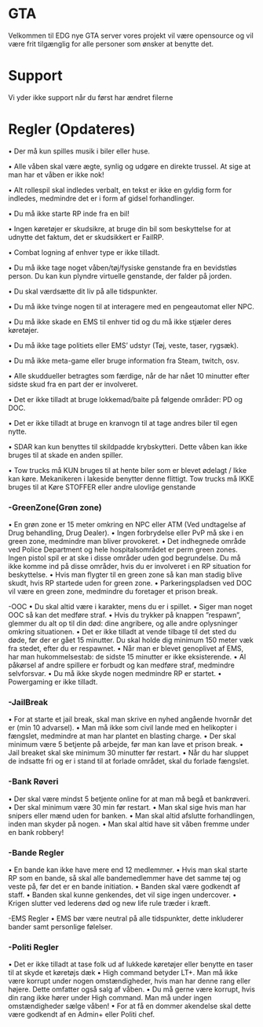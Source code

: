 # GTA
Velkommen til EDG nye GTA server vores projekt vil være opensource og vil være frit tilgænglig for alle personer som ønsker at benytte det.

# Support
Vi yder ikke support når du først har ændret filerne




# Regler (Opdateres)
•	Der må kun spilles musik i biler eller huse.

•	Alle våben skal være ægte, synlig og udgøre en direkte trussel. At sige at man har et våben er ikke nok!

•	Alt rollespil skal indledes verbalt, en tekst er ikke en gyldig form for indledes, medmindre det er i form af gidsel forhandlinger.

•	Du må ikke starte RP inde fra en bil!

•	Ingen køretøjer er skudsikre, at bruge din bil som beskyttelse for at udnytte det faktum, det er skudsikkert er FailRP.

•	Combat logning af enhver type er ikke tilladt.

•	Du må ikke tage noget våben/tøj/fysiske genstande fra en bevidstløs person. Du kan kun plyndre virtuelle genstande, der falder på jorden.

•	Du skal værdsætte dit liv på alle tidspunkter.

•	Du må ikke tvinge nogen til at interagere med en pengeautomat eller NPC.

•	Du må ikke skade en EMS til enhver tid og du må ikke stjæler deres køretøjer.

•	Du må ikke tage politiets eller EMS’ udstyr (Tøj, veste, taser, rygsæk).

•	Du må ikke meta-game eller bruge information fra Steam, twitch, osv.

•	Alle skuddueller betragtes som færdige, når de har nået 10 minutter efter sidste skud fra en part der er involveret.

•	Det er ikke tilladt at bruge lokkemad/baite på følgende områder: PD og DOC.

•	Det er ikke tilladt at bruge en kranvogn til at tage andres biler til egen nytte.

•	SDAR kan kun benyttes til skildpadde krybskytteri. Dette våben kan ikke bruges til at skade en anden spiller.

•	Tow trucks må KUN bruges til at hente biler som er blevet ødelagt / Ikke kan køre. Mekanikeren i lakeside benytter denne flittigt. Tow trucks må IKKE bruges til at Køre STOFFER eller andre ulovlige genstande

### -GreenZone(Grøn zone)
•	En grøn zone er 15 meter omkring en NPC eller ATM (Ved undtagelse af Drug behandling, Drug Dealer).
•	Ingen forbrydelse eller PvP må ske i en green zone, medmindre man bliver provokeret.
•	Det indhegnede område ved Police Department og hele hospitalsområdet er perm green zones. Ingen pistol spil er at ske i disse områder uden god begrundelse. Du må ikke komme ind på disse områder, hvis du er involveret i en RP situation for beskyttelse.
•	Hvis man flygter til en green zone så kan man stadig blive skudt, hvis RP startede uden for green zone.
•	Parkeringspladsen ved DOC vil være en green zone, medmindre du foretager et prison break.

-OOC
•	Du skal altid være i karakter, mens du er i spillet.
•	Siger man noget OOC så kan det medføre straf.
•	Hvis du trykker på knappen ”respawn”, glemmer du alt op til din død: dine angribere, og alle andre oplysninger omkring situationen.
•	Det er ikke tilladt at vende tilbage til det sted du døde, før der er gået 15 minutter. Du skal holde dig minimum 150 meter væk fra stedet, efter du er respawnet.
•	Når man er blevet genoplivet af EMS, har man hukommelsestab: de sidste 15 minutter er ikke eksisterende.
•	Al påkørsel af andre spillere er forbudt og kan medføre straf, medmindre selvforsvar.
•	Du må ikke skyde nogen medmindre RP er startet.
•	Powergaming er ikke tilladt.

### -JailBreak
•	For at starte et jail break, skal man skrive en nyhed angående hvornår det er (min 10 advarsel).
•	Man må ikke som civil lande med en helikopter i fængslet, medmindre at man har plantet en blasting charge.
•	Der skal minimum være 5 betjente på arbejde, før man kan lave et prison break.
•	Jail breaket skal ske minimum 30 minutter før restart.
•	Når du har sluppet de indsatte fri og er i stand til at forlade området, skal du forlade fængslet.

### -Bank Røveri
•	Der skal være mindst 5 betjente online for at man må begå et bankrøveri.
•	Der skal minimum være 30 min før restart.
•	Man skal sige hvis man har snipers eller mænd uden for banken.
•	Man skal altid afslutte forhandlingen, inden man skyder på nogen.
•	Man skal altid have sit våben fremme under en bank robbery!

### -Bande Regler
•	En bande kan ikke have mere end 12 medlemmer.
•	Hvis man skal starte RP som en bande, så skal alle bandemedlemmer have det samme tøj og veste på, før det er en bande initiation.
•	Banden skal være godkendt af staff.
•	Banden skal kunne genkendes, det vil sige ingen undercover.
•	Krigen slutter ved lederens død og new life rule træder i kræft.

-EMS Regler
•	EMS bør være neutral på alle tidspunkter, dette inkluderer bander samt personlige følelser.<br>
### -Politi Regler
•	Det er ikke tilladt at tase folk ud af lukkede køretøjer eller benytte en taser til at skyde et køretøjs dæk
•	High command betyder LT+. Man må ikke være korrupt under nogen omstændigheder, hvis man har denne rang eller højere. Dette omfatter også salg af våben.
•	Du må gerne være korrupt, hvis din rang ikke hører under High command. Man må under ingen omstændigheder sælge våben!
•	For at få en dommer akendelse skal dette være godkendt af en Admin+ eller Politi chef.

